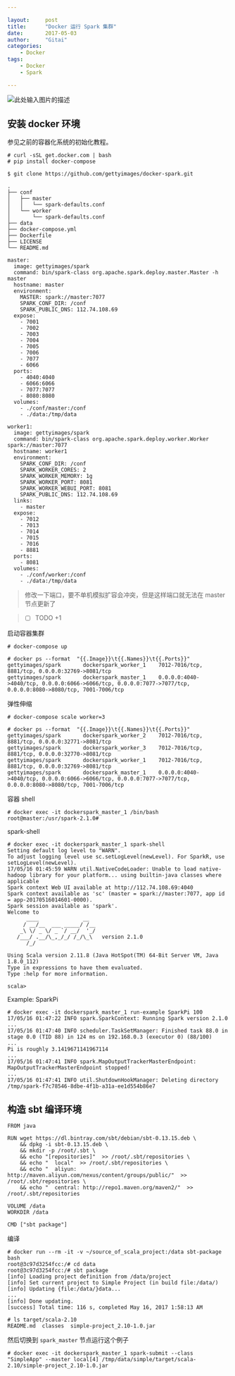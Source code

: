 ```yaml
---

layout:     post
title:      "Docker 运行 Spark 集群"
date:       2017-05-03
author:     "Gitai"
categories:
    - Docker
tags:
    - Docker
    - Spark

---
```



![此处输入图片的描述][1]

## 安装 docker 环境

参见之前的容器化系统的初始化教程。

```shell
# curl -sSL get.docker.com | bash
# pip install docker-compose
```

```
$ git clone https://github.com/gettyimages/docker-spark.git
```

```shell
.
├── conf
│   ├── master
│   │   └── spark-defaults.conf
│   └── worker
│       └── spark-defaults.conf
├── data
├── docker-compose.yml
├── Dockerfile
├── LICENSE
└── README.md
```

```
master:
  image: gettyimages/spark
  command: bin/spark-class org.apache.spark.deploy.master.Master -h master
  hostname: master
  environment:
    MASTER: spark://master:7077
    SPARK_CONF_DIR: /conf
    SPARK_PUBLIC_DNS: 112.74.108.69
  expose:
    - 7001
    - 7002
    - 7003
    - 7004
    - 7005
    - 7006
    - 7077
    - 6066
  ports:
    - 4040:4040
    - 6066:6066
    - 7077:7077
    - 8080:8080
  volumes:
    - ./conf/master:/conf
    - ./data:/tmp/data

worker1:
  image: gettyimages/spark
  command: bin/spark-class org.apache.spark.deploy.worker.Worker spark://master:7077
  hostname: worker1
  environment:
    SPARK_CONF_DIR: /conf
    SPARK_WORKER_CORES: 2
    SPARK_WORKER_MEMORY: 1g
    SPARK_WORKER_PORT: 8081
    SPARK_WORKER_WEBUI_PORT: 8081
    SPARK_PUBLIC_DNS: 112.74.108.69
  links:
    - master
  expose:
    - 7012
    - 7013
    - 7014
    - 7015
    - 7016
    - 8881
  ports:
    - 8081
  volumes:
    - ./conf/worker:/conf
    - ./data:/tmp/data
```

> 修改一下端口，要不单机模拟扩容会冲突，但是这样端口就无法在 master 节点更新了

> - [ ] TODO +1

启动容器集群

```
# docker-compose up
```

```
# docker ps --format  "{{.Image}}\t{{.Names}}\t{{.Ports}}"
gettyimages/spark       dockerspark_worker_1    7012-7016/tcp, 8881/tcp, 0.0.0.0:32769->8081/tcp
gettyimages/spark       dockerspark_master_1    0.0.0.0:4040->4040/tcp, 0.0.0.0:6066->6066/tcp, 0.0.0.0:7077->7077/tcp, 0.0.0.0:8080->8080/tcp, 7001-7006/tcp
```

弹性伸缩

```
# docker-compose scale worker=3
```

```
# docker ps --format  "{{.Image}}\t{{.Names}}\t{{.Ports}}"
gettyimages/spark       dockerspark_worker_2    7012-7016/tcp, 8881/tcp, 0.0.0.0:32771->8081/tcp
gettyimages/spark       dockerspark_worker_3    7012-7016/tcp, 8881/tcp, 0.0.0.0:32770->8081/tcp
gettyimages/spark       dockerspark_worker_1    7012-7016/tcp, 8881/tcp, 0.0.0.0:32769->8081/tcp
gettyimages/spark       dockerspark_master_1    0.0.0.0:4040->4040/tcp, 0.0.0.0:6066->6066/tcp, 0.0.0.0:7077->7077/tcp, 0.0.0.0:8080->8080/tcp, 7001-7006/tcp
```

容器 shell

```
# docker exec -it dockerspark_master_1 /bin/bash
root@master:/usr/spark-2.1.0# 
```

spark-shell
```
# docker exec -it dockerspark_master_1 spark-shell
Setting default log level to "WARN".
To adjust logging level use sc.setLogLevel(newLevel). For SparkR, use setLogLevel(newLevel).
17/05/16 01:45:59 WARN util.NativeCodeLoader: Unable to load native-hadoop library for your platform... using builtin-java classes where applicable
Spark context Web UI available at http://112.74.108.69:4040
Spark context available as 'sc' (master = spark://master:7077, app id = app-20170516014601-0000).
Spark session available as 'spark'.
Welcome to
      ____              __
     / __/__  ___ _____/ /__
    _\ \/ _ \/ _ `/ __/  '_/
   /___/ .__/\_,_/_/ /_/\_\   version 2.1.0
      /_/
         
Using Scala version 2.11.8 (Java HotSpot(TM) 64-Bit Server VM, Java 1.8.0_112)
Type in expressions to have them evaluated.
Type :help for more information.

scala> 
```

Example: SparkPi
```
# docker exec -it dockerspark_master_1 run-example SparkPi 100
17/05/16 01:47:22 INFO spark.SparkContext: Running Spark version 2.1.0
...
17/05/16 01:47:40 INFO scheduler.TaskSetManager: Finished task 88.0 in stage 0.0 (TID 88) in 124 ms on 192.168.0.3 (executor 0) (88/100)
...
Pi is roughly 3.1419671141967114
...
17/05/16 01:47:41 INFO spark.MapOutputTrackerMasterEndpoint: MapOutputTrackerMasterEndpoint stopped!
...
17/05/16 01:47:41 INFO util.ShutdownHookManager: Deleting directory /tmp/spark-f7c78546-8dbe-4f1b-a31a-ee1d554b86e7
```


## 构造 sbt 编译环境

```
FROM java

RUN wget https://dl.bintray.com/sbt/debian/sbt-0.13.15.deb \
    && dpkg -i sbt-0.13.15.deb \
    && mkdir -p /root/.sbt \
    && echo "[repositories]"  >> /root/.sbt/repositories \
    && echo "  local"  >> /root/.sbt/repositories \
    && echo "  aliyun: http://maven.aliyun.com/nexus/content/groups/public/"  >> /root/.sbt/repositories \
    && echo "  central: http://repo1.maven.org/maven2/"  >> /root/.sbt/repositories

VOLUME /data
WORKDIR /data

CMD ["sbt package"]
```

编译

```
# docker run --rm -it -v ~/source_of_scala_project:/data sbt-package bash
root@3c97d3254fcc:/# cd data
root@3c97d3254fcc:/# sbt package
[info] Loading project definition from /data/project
[info] Set current project to Simple Project (in build file:/data/)
[info] Updating {file:/data/}data...
...
[info] Done updating.
[success] Total time: 116 s, completed May 16, 2017 1:58:13 AM
```

```
# ls target/scala-2.10
README.md  classes  simple-project_2.10-1.0.jar
```

然后切换到 `spark_master` 节点运行这个例子

```
# docker exec -it dockerspark_master_1 spark-submit --class "SimpleApp" --master local[4] /tmp/data/simple/target/scala-2.10/simple-project_2.10-1.0.jar
```

[^getting-started-with-spark-and-docker]: [Getting started with Spark and Docker](https://sparktutorials.github.io/2015/04/14/getting-started-with-spark-and-docker.html)

[^running-spark-on-docker-swarm]: [Running Spark on Docker Swarm](http://ninjacatz.hatenablog.com/entry/2017/01/11/224503)

[^docker-spark]: [docker-sparkインストール手順](https://medium.com/@aoc/running-spark-on-docker-swarm-777b87b5aa3)


  [1]: https://sparktutorials.github.io/img/posts/sparkDocker/sparkdocker.png